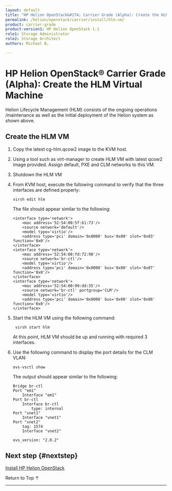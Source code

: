 ```yaml
---
layout: default
title: "HP Helion OpenStack&#174; Carrier Grade (Alpha): Create the HLM Virtual Machine"
permalink: /helion/openstack/carrier/install/hlm-vm/
product: carrier-grade
product-version1: HP Helion OpenStack 1.1
role1: Storage Administrator
role2: Storage Architect
authors: Michael B, 

---
```

<!--UNDER REVISION-->


<script>

function PageRefresh {
onLoad="window.refresh"
}

PageRefresh();

</script>
<!--
<p style="font-size: small;"><a href="/helion/openstack/technical-overview/">&#9664; Technical Overview</a> | <a href="/helion/openstack/install/overview/">&#9650; Installation Overview</a> | <a href="/helion/openstack/install/kvm/">Installing on a KVM hypervisor &#9654;</a> OR <a href="/helion/openstack/install/esx/"> Installing on an ESX hypervisor&#9654;</a> </p> 
-->

# HP Helion OpenStack&#174; Carrier Grade (Alpha): Create the HLM Virtual Machine

Helion Lifecycle Management (HLM) consists of the ongoing operations /maintenance as well as the initial deployment of the Helion system as shown above.

## Create the HLM VM

1. Copy the latest cg-hlm.qcow2 image to the KVM host. 

2. Using a tool such as virt-manager to create HLM VM with latest qcow2 image provided. Assign default, PXE and CLM networks to this VM.

3.	Shutdown the HLM VM

4.	From KVM host, execute the following command to verify that the three interfaces are defined properly:

		virsh edit hlm

	The file should appear similar to the following:

		<interface type='network'>
			<mac address='52:54:00:5f:61:73'/>
			<source network='default'/>
			<model type='virtio'/>
			<address type='pci' domain='0x0000' bus='0x00' slot='0x03' function='0x0'/>
		</interface>
		<interface type='network'>
			<mac address='52:54:00:fd:72:98'/>
			<source network='br-ctl'/>
			<model type='virtio'/>
			<address type='pci' domain='0x0000' bus='0x00' slot='0x07' function='0x0'/>
		</interface>
		<interface type='network'>
			<mac address='52:54:00:99:dd:35'/>
			<source network='br-ctl' portgroup='CLM'/>
			<model type='virtio'/>
			<address type='pci' domain='0x0000' bus='0x00' slot='0x08' function='0x0'/>
		</interface>

5. Start the HLM VM using the following command:

		virsh start hlm

	At this point, HLM VM should be up and running with required 3 interfaces.

5.	Use the following command to display the port details for the CLM VLAN:

		ovs-vsctl show

	The output should appear similar to the following:	

		Bridge br-ctl
		Port "em1"
			Interface "em1"
		Port br-ctl
			Interface br-ctl
				type: internal
		Port "vnet1"
			Interface "vnet1"
		Port "vnet2"
			tag: 1574
			Interface "vnet2"

		ovs_version: "2.0.2"


## Next step {#nextstep}

[Install HP Helion OpenStack](/helion/openstack/carrier/install/vsc-node/)

<a href="#top" style="padding:14px 0px 14px 0px; text-decoration: none;"> Return to Top &#8593; </a>

---
